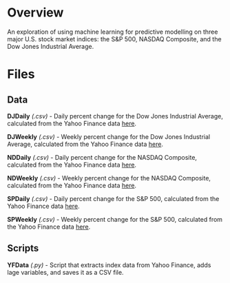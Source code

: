 # Overview

An exploration of using machine learning for predictive modelling on three major U.S. stock market indices: the S&P 500, NASDAQ Composite, and the Dow Jones Industrial Average.

# Files

## Data

**DJDaily** *(.csv)* - Daily percent change for the Dow Jones Industrial Average, calculated from the Yahoo Finance data [here](https://finance.yahoo.com/quote/%5EDJI/history?p=%5EDJI).

**DJWeekly** *(.csv)* - Weekly percent change for the Dow Jones Industrial Average, calculated from the Yahoo Finance data [here](https://finance.yahoo.com/quote/%5EDJI/history?p=%5EDJI).

**NDDaily** *(.csv)* - Daily percent change for the NASDAQ Composite, calculated from the Yahoo Finance data [here](https://finance.yahoo.com/quote/%5EIXIC/history?p=%5EIXIC).

**NDWeekly** *(.csv)* - Weekly percent change for the NASDAQ Composite, calculated from the Yahoo Finance data [here](https://finance.yahoo.com/quote/%5EIXIC/history?p=%5EIXIC).

**SPDaily** *(.csv)* - Daily percent change for the S&P 500, calculated from the Yahoo Finance data [here](https://finance.yahoo.com/quote/%5EGSPC/history?p=%5EGSPC).

**SPWeekly** *(.csv)* - Weekly percent change for the S&P 500, calculated from the Yahoo Finance data [here](https://finance.yahoo.com/quote/%5EGSPC/history?p=%5EGSPC).

## Scripts

**YFData** *(.py)* - Script that extracts index data from Yahoo Finance, adds lage variables, and saves it as a CSV file.
